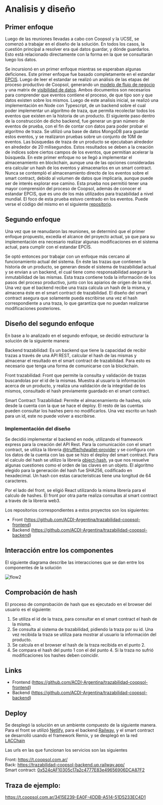 # Analisis y diseño

## Primer enfoque
Luego de las reuniones llevadas a cabo con Coopsol y la UCSE, se comenzó a trabajar en el diseño de la solución.
En todos los casos, la cuestión principal a resolver era qué datos guardar, y dónde guardarlos. Esto está relacionado directamente con la forma en la que se consultarán luego los datos.

Se incursionó en un primer enfoque mientras se esperaban algunas deficiones. 
Este primer enfoque fue basado completamente en el estandar [EPCIS](https://ref.gs1.org/standards/epcis/). Luego de leer el estandar se realizó un análisis de las etapas del proceso productivo de Coopsol, generando un [modelo de flujo de negocio](https://drive.google.com/file/d/1xxmyGFp62Uc1geJj-lgkAOxyQtZkETEh/view?usp=sharing) y una matrix de [visibilidad de datos](https://docs.google.com/spreadsheets/d/1HGjPNfpIugHHjFjGOy1Tj8f63SE1-RSTDY_xllTct_4/edit?usp=sharing). Ambos documentos son necesarios para comprender que eventos contiene el proceso, de que tipo son y que datos existen sobre los mismos.
Luego de este analisis inicial, se realizó una implementación en Node con Typescript, de un backend sobre el cual poder implementar
un algoritmo de traza, que permita recolectar todos los eventos que existen en la historia de un producto.
El siguiente paso dentro de la construcción de dicho backend, fue generar un gran número de eventos de prueba, con el fin de contar
con datos para poder probar el algoritmo de traza. Se utilizó una base de datos MongoDB para guardar estos eventos, y se realizaron pruebas sobre un conjunto de 10M de eventos. Las búsquedas de traza de un producto se ejecutaban alrededor en alrededor de 20 milisegundos. 
Estos resultados se deben a la creación de indices sobre ciertos campos de los eventos, que permitian acelerar la búsqueda.
En este primer enfoque no se llegó a implementar el almacenamiento en blockchain, aunque una de las opciones consideradas era 
calcular un hash de los eventos y almacenarlos en un smart contract. Nunca se contempló el almacenamiento directo de los eventos
sobre el smart contract, debido al volumen de datos que implicaría, aunque puede ser de interés explorar ese camino.
Esta prueba nos permitió tener una mayor comprensión del proceso de Coopsol, además de conocer el estandar EPCIS, que es uno de los más utilizados para trazabilidad a nivel mundial.
El foco de esta prueba estuvo centrado en los eventos. Puede verse el código del mismo en el siguiente [repositorio](https://github.com/jonduttweiler/trazabilidad).

## Segundo enfoque
Una vez que se reanudaron las reuniones, se determinó que el primer enfoque propuesto, excedía el alcance del proyecto actual, ya que
para su implementación era necesario realizar algunas modificaciones en el sistema actual, para cumplir con el estandar EPCIS.

Se optó entonces por trabajar con un enfoque más cercano al funcionamiento actual del sistema. En éste las trazas que contienen la historia de un producto, se generan desde el sistema de trazabilidad actual y se envian a un backend, el cual tiene como responsabilidad asegurar la inmutabilidad de las mismas. Esta traza contiene toda la información de los pasos del proceso productivo, junto con los apiarios de origen de la miel.
Una vez que el backend recibe una traza calcula un hash de la misma, y almacena éste en el smart contract de trazabilidad.
El diseño del smart contract asegura que solamente pueda escribirse una vez el hash correspondiente a una traza, lo que garantiza que no puedan realizarse modificaciones posteriores.


## Diseño del segundo enfoque
En base a lo analizado en el segundo enfoque, se decidió estructurar la solución de la siguiente manera:

Backend trazabilidad: Es un backend que tiene la capacidad de recibir trazas a través de una API REST, calcular el hash de las mismas y almacenar el resultado en el smart contract de trazabilidad. Para esto es necesario que tenga una forma de comunicarse con la blockchain.

Front trazabilidad: Front que permite la consulta y validación de trazas buscandolas por el id de la mismas. Muestra al usuario la información acerca de un producto, y realiza una validación de la integridad de los mismos, consultado el hash previamente guardado en el smart contract.

Smart Contract Trazabilidad: Permite el almacenamiento de hashes, solo desde la cuenta con la que se hace el deploy. El resto de las cuentas pueden consultar los hashes pero no modificarlos. Una vez escrito un hash para un id, este no puede volver a escribirse.

### Implementación del diseño 
Se decidió implementar el backend en node, utilizando el framework express para 
la creación del API Rest. Para la comunicación con el smart contract, se utiliza la libreria [@truffle/hdwallet-provider](https://www.npmjs.com/package/@truffle/hdwallet-provider) y se configura con los datos de la cuenta con las que se hizo el deploy del smart contract.
Para el calculo del hash se utilizo la librería [object-hash](https://www.npmjs.com/package/object-hash), ya que nos resuelve algunas cuestiones como el orden de las claves en un objeto. El algoritmo elegido para la generación del hash fue SHA256, codificado en hexadecimal. Un hash con estas caracteristicas tiene una longitud de 64 caracteres.

Por el lado del front, se eligió React utilizando la misma librería para el calculo de hashes. El front por otra parte realiza consultas al smart contract a través de la libreria web3.

Los repositorios correspondientes a estos proyectos son los siguientes:  
* Front (https://github.com/ACDI-Argentina/trazabilidad-coopsol-frontend)
* Backend (https://github.com/ACDI-Argentina/trazabilidad-coopsol-backend)


## Interacción entre los componentes

El siguiente diagrama describe las interacciones que se dan entre los componentes de la solución

![flow2](https://user-images.githubusercontent.com/32737769/197226647-9b3a5209-e6e8-4b71-b412-ef2c3bb82ea3.svg)


## Comprobación de hash
El proceso de comprobación de hash que es ejecutado en el browser del usuario es el siguiente:
1. Se utiliza el id de la traza, para consultar en el smart contract el hash de la misma.
2. Se consulta al sistema de trazabilidad, pidiendo la traza por su id. Una vez recibida la traza se utiliza para mostrar al usuario la información del producto.
3. Se calcula en el browser el hash de la traza recibida en el punto 2.
4. Se compara el hash del punto 1 con el del punto 4. Si la traza no sufrió modificaciones los hashes deben coincidir.




## Links 
* Frontend (https://github.com/ACDI-Argentina/trazabilidad-coopsol-frontend)
* Backend (https://github.com/ACDI-Argentina/trazabilidad-coopsol-backend)

## Deploy

Se desplegó la solución en un ambiente compuesto de la siguiente manera.
Para el front se utilizó [Netlify](https://www.netlify.com/), para el backend [Railway](https://railway.app/), y el smart contract se desarrolló usando el framework Remix, y se desplegó en la red [LACChain](https://www.lacchain.net/)

Las urls en las que funcionan los servicios son las siguientes

Front: https://t.coopsol.com.ar/  
Back: https://trazabilidad-coopsol-backend.up.railway.app/  
Smart contract: [0x524cAF10305c17a2c4777E83e49656906DCA87F2](https://explorer.lacchain.net/address/0x524cAF10305c17a2c4777E83e49656906DCA87F2)



## Traza de ejemplo:
https://t.coopsol.com.ar/3415E239-EA0F-4DDB-A514-51D5233EC4D1
